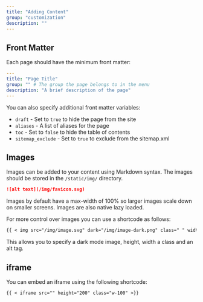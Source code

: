 ```yaml
---
title: "Adding Content"
group: "customization"
description: ""
---
```


## Front Matter

Each page should have the minimum front matter:

```yml
---
title: "Page Title"
group: "" # The group the page belongs to in the menu
description: "A brief description of the page"
---
```

You can also specify additional front matter variables:

- `draft` - Set to `true` to hide the page from the site
- `aliases` - A list of aliases for the page
- `toc` - Set to `false` to hide the table of contents
- `sitemap_exclude` - Set to `true` to exclude from the sitemap.xml

## Images

Images can be added to your content using Markdown syntax. The images should be stored in the `/static/img/` directory.

```markdown
![alt text](/img/favicon.svg)
```

Images by default have a max-width of 100% so larger images scale down on smaller screens. Images are also native lazy loaded.

For more control over images you can use a shortcode as follows:

```markdown
{{ < img src="/img/image.svg" dark="/img/image-dark.png" class=" " width="128" height="128" alt=" " }}
```

This allows you to specify a dark mode image, height, width a class and an alt tag.

## iframe

You can embed an iframe using the following shortcode:

```markdown
{{ < iframe src="" height="200" class="w-100" >}}
```
